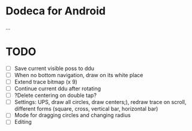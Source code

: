 # Dodeca for Android
...
# TODO
- [ ] Save current visible poss to ddu
- [ ] When no bottom navigation, draw on its white place
- [ ] Extend trace bitmap (x 9)
- [ ] Continue current ddu after rotating
- [ ] ?Delete centering on double tap?
- [ ] Settings: UPS, draw all circles, draw centers;), redraw trace on scroll, different forms (square, cross, vertical bar, horizontal bar)
- [ ] Mode for dragging circles and changing radius
- [ ] Editing

